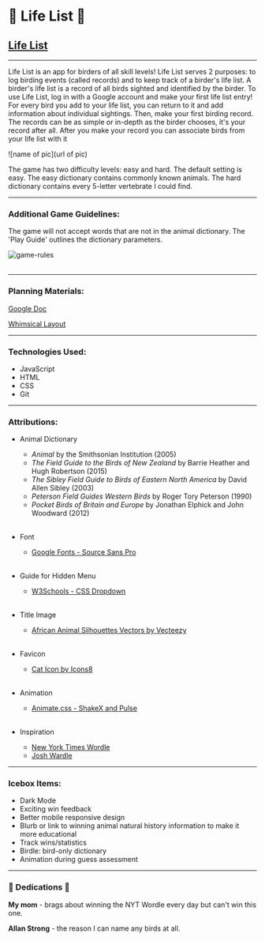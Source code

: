 # 🦉 Life List 🦜 
## [Life List](https://life-list.fly.dev/)
***

Life List is an app for birders of all skill levels! Life List serves 2 purposes: to log birding events (called records) and to keep track of a birder's life list. A birder's life list is a record of all birds sighted and identified by the birder. To use Life List, log in with a Google account and make your first life list entry! For every bird you add to your life list, you can return to it and add information about individual sightings. Then, make your first birding record. The records can be as simple or in-depth as the birder chooses, it's your record after all. After you make your record you can associate birds from your life list with it


![name of pic](url of pic)

The game has two difficulty levels: easy and hard. The default setting is easy. The easy dictionary contains commonly known animals. The hard dictionary contains every 5-letter vertebrate I could find.

*** 
### Additional Game Guidelines:

 The game will not accept words that are not in the animal dictionary. The 'Play Guide' outlines the dictionary parameters.

![game-rules](./assets/images/play-guide.png)
<br></br>

*** 
### Planning Materials:

[Google Doc](https://docs.google.com/document/d/1nvmqQsvxhi2VuerHIz5UJXqBhCKOcDKmVDcbwoH9SsQ/edit?usp=sharing)

[Whimsical Layout](https://whimsical.com/animal-wordle-UWaS1nJQAhosM2B1yB4AGA)

***
### Technologies Used:

* JavaScript
* HTML
* CSS
* Git

***
### Attributions:

* Animal Dictionary
  * _Animal_ by the Smithsonian Institution (2005)
  * _The Field Guide to the Birds of New Zealand_ by Barrie Heather and Hugh Robertson (2015)
  * _The Sibley Field Guide to Birds of Eastern North America_ by David Allen Sibley (2003)
  * _Peterson Field Guides Western Birds_ by Roger Tory Peterson (1990)
  * _Pocket Birds of Britain and Europe_ by Jonathan Elphick and John Woodward (2012)
<br></br>

* Font
  * [Google Fonts - Source Sans Pro](https://fonts.google.com/specimen/Source+Sans+Pro?preview.text=animal%20wordle&preview.text_type=custom)
<br></br>

* Guide for Hidden Menu
  * [W3Schools - CSS Dropdown](https://www.w3schools.com/howto/howto_css_dropdown.asp)
<br></br>

* Title Image
  * [African Animal Silhouettes Vectors by Vecteezy](https://www.vecteezy.com/free-vector/african-animal-silhouettes)
<br></br>

* Favicon
  * [Cat Icon by Icons8](https://icons8.com/icon/101706/cat)
<br></br>

* Animation
  * [Animate.css - ShakeX and Pulse](https://animate.style/)
<br></br>

* Inspiration
  * [New York Times Wordle](https://www.nytimes.com/games/wordle/index.html)
  * [Josh Wardle](https://en.wikipedia.org/wiki/Josh_Wardle)

***
### Icebox Items:

* Dark Mode
* Exciting win feedback
* Better mobile responsive design
* Blurb or link to winning animal natural history information to make it more educational
* Track wins/statistics
* Birdle: bird-only dictionary
* Animation during guess assessment
***
### 💙 Dedications 💙

**My mom** - brags about winning the NYT Wordle every day but can't win this one.

**Allan Strong** - the reason I can name any birds at all.

